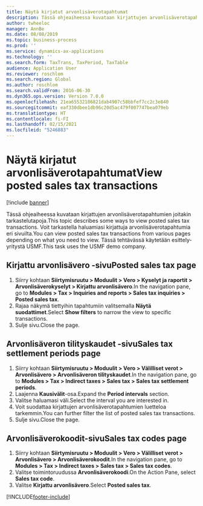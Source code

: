 ```yaml
---
title: Näytä kirjatut arvonlisäverotapahtumat
description: Tässä ohjeaiheessa kuvataan kirjattujen arvonlisäverotapahtumien joitakin tarkastelutapoja.
author: twheeloc
manager: AnnBe
ms.date: 08/08/2019
ms.topic: business-process
ms.prod: ''
ms.service: dynamics-ax-applications
ms.technology: ''
ms.search.form: TaxTrans, TaxPeriod, TaxTable
audience: Application User
ms.reviewer: roschlom
ms.search.region: Global
ms.author: roschlom
ms.search.validFrom: 2016-06-30
ms.dyn365.ops.version: Version 7.0.0
ms.openlocfilehash: 21ea65532186821dab4907c58bbfef7cc2c3e840
ms.sourcegitcommit: eaf330dbee1db96c20d5ac479f007747bea079eb
ms.translationtype: HT
ms.contentlocale: fi-FI
ms.lasthandoff: 02/15/2021
ms.locfileid: "5246883"
---
```

# <a name="view-posted-sales-tax-transactions"></a><span data-ttu-id="8ec3f-103">Näytä kirjatut arvonlisäverotapahtumat</span><span class="sxs-lookup"><span data-stu-id="8ec3f-103">View posted sales tax transactions</span></span>

[!include [banner](../../includes/banner.md)]

<span data-ttu-id="8ec3f-104">Tässä ohjeaiheessa kuvataan kirjattujen arvonlisäverotapahtumien joitakin tarkastelutapoja.</span><span class="sxs-lookup"><span data-stu-id="8ec3f-104">This topic describes some ways to view posted sales tax transactions.</span></span> <span data-ttu-id="8ec3f-105">Voit tarkastella haluamiasi kirjattuja arvonlisäverotapahtumia eri sivuilta.</span><span class="sxs-lookup"><span data-stu-id="8ec3f-105">You can view posted sales tax transactions from various pages depending on what you need to view.</span></span> <span data-ttu-id="8ec3f-106">Tässä tehtävässä käytetään esittely-yritystä USMF.</span><span class="sxs-lookup"><span data-stu-id="8ec3f-106">This task uses the USMF demo company.</span></span>

## <a name="posted-sales-tax-page"></a><span data-ttu-id="8ec3f-107">Kirjattu arvonlisävero -sivu</span><span class="sxs-lookup"><span data-stu-id="8ec3f-107">Posted sales tax page</span></span>

1. <span data-ttu-id="8ec3f-108">Siirry kohtaan **Siirtymisruutu > Moduulit > Vero > Kyselyt ja raportit > Arvonlisäverokyselyt > Kirjattu arvonlisävero**.</span><span class="sxs-lookup"><span data-stu-id="8ec3f-108">In the navigation pane, go to **Modules > Tax > Inquiries and reports > Sales tax inquiries > Posted sales tax**.</span></span>
2. <span data-ttu-id="8ec3f-109">Rajaa näkymä tiettyihin tapahtumiin valitsemalla **Näytä suodattimet**.</span><span class="sxs-lookup"><span data-stu-id="8ec3f-109">Select **Show filters** to narrow the view to specific transactions.</span></span>
3. <span data-ttu-id="8ec3f-110">Sulje sivu.</span><span class="sxs-lookup"><span data-stu-id="8ec3f-110">Close the page.</span></span>

## <a name="sales-tax-settlement-periods-page"></a><span data-ttu-id="8ec3f-111">Arvonlisäveron tilityskaudet -sivu</span><span class="sxs-lookup"><span data-stu-id="8ec3f-111">Sales tax settlement periods page</span></span>

1. <span data-ttu-id="8ec3f-112">Siirry kohtaan **Siirtymisruutu > Moduulit > Vero > Välilliset verot > Arvonlisävero > Arvonlisäveron tilityskaudet**.</span><span class="sxs-lookup"><span data-stu-id="8ec3f-112">In the navigation pane, go to **Modules > Tax > Indirect taxes > Sales tax > Sales tax settlement periods**.</span></span>
2. <span data-ttu-id="8ec3f-113">Laajenna **Kausivälit**-osa.</span><span class="sxs-lookup"><span data-stu-id="8ec3f-113">Expand the **Period intervals** section.</span></span>
3. <span data-ttu-id="8ec3f-114">Valitse haluamasi väli.</span><span class="sxs-lookup"><span data-stu-id="8ec3f-114">Select the interval you are interested in.</span></span>
4. <span data-ttu-id="8ec3f-115">Voit suodattaa kirjattujen arvonlisäverotapahtumien luetteloa tarkemmin.</span><span class="sxs-lookup"><span data-stu-id="8ec3f-115">You can further filter the list of posted sales tax transactions.</span></span>
5. <span data-ttu-id="8ec3f-116">Sulje sivu.</span><span class="sxs-lookup"><span data-stu-id="8ec3f-116">Close the page.</span></span>

## <a name="sales-tax-codes-page"></a><span data-ttu-id="8ec3f-117">Arvonlisäverokoodit-sivu</span><span class="sxs-lookup"><span data-stu-id="8ec3f-117">Sales tax codes page</span></span>

1. <span data-ttu-id="8ec3f-118">Siirry kohtaan **Siirtymisruutu > Moduulit > Vero > Välilliset verot > Arvonlisävero > Arvonlisäverokoodit**.</span><span class="sxs-lookup"><span data-stu-id="8ec3f-118">In the navigation pane, go to **Modules > Tax > Indirect taxes > Sales tax > Sales tax codes**.</span></span>
2. <span data-ttu-id="8ec3f-119">Valitse toimintoruudussa **Arvonlisäverokoodi**.</span><span class="sxs-lookup"><span data-stu-id="8ec3f-119">On the Action Pane, select **Sales tax code**.</span></span>
3. <span data-ttu-id="8ec3f-120">Valitse **Kirjattu arvonlisävero**.</span><span class="sxs-lookup"><span data-stu-id="8ec3f-120">Select **Posted sales tax**.</span></span>



[!INCLUDE[footer-include](../../../includes/footer-banner.md)]